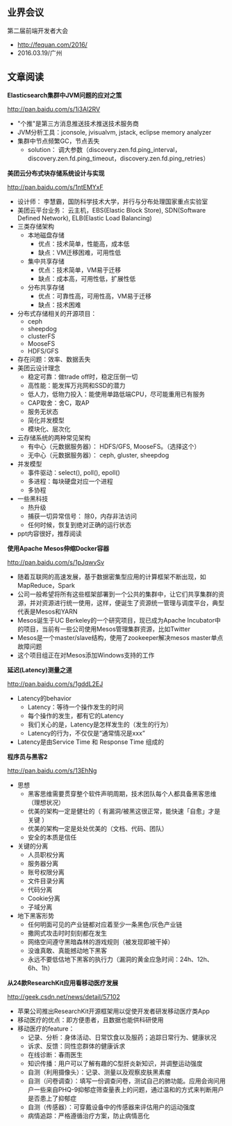 ## 业界会议

第二届前端开发者大会
* http://fequan.com/2016/
* 2016.03.19/广州


##  文章阅读

**Elasticsearch集群中JVM问题的应对之策**

http://pan.baidu.com/s/1i3Al2RV
* "个推"是第三方消息推送技术推送技术服务商
* JVM分析工具：jconsole, jvisualvm, jstack, eclipse memory analyzer
* 集群中节点频繁GC，节点丢失
   * solution： 调大参数（discovery.zen.fd.ping_interval， discovery.zen.fd.ping_timeout，discovery.zen.fd.ping_retries）

   
**美团云分布式块存储系统设计与实现**

http://pan.baidu.com/s/1ntEMYxF
* 设计师： 李慧霸，国防科学技术大学，并行与分布处理国家重点实验室
* 美团云平台业务： 云主机，EBS(Elastic Block Store), SDN(Software Defined Network), ELB(Elastic Load Balancing)
* 三类存储架构
   * 本地磁盘存储
      * 优点：技术简单，性能高，成本低
	  * 缺点：VM迁移困难，可用性低
   * 集中共享存储
      * 优点：技术简单，VM易于迁移
	  * 缺点：成本高，可用性低，扩展性低
   * 分布共享存储
      * 优点：可靠性高，可用性高，VM易于迁移
	  * 缺点：技术困难
* 分布式存储相关的开源项目：
   * ceph
   * sheepdog
   * clusterFS
   * MooseFS
   * HDFS/GFS
* 存在问题：效率、数据丢失
* 美团云设计理念
   * 稳定可靠：做trade off时，稳定压倒一切
   * 高性能：能发挥万兆网和SSD的潜力
   * 低人力，低物力投入：能使用单路低端CPU，尽可能重用已有服务
   * CAP取舍：舍C，取AP
   * 服务无状态
   * 简化并发模型
   * 模块化、层次化
* 云存储系统的两种常见架构
   * 有中心（元数据服务器）： HDFS/GFS, MooseFS。（选择这个）
   * 无中心（元数据服务器）： ceph, gluster, sheepdog
* 并发模型
   * 事件驱动：select(), poll(), epoll()
   * 多进程：每块硬盘对应⼀个进程
   * 多协程
* 一些黑科技
   * 热升级
   * 捕获一切异常信号： 除0，内存非法访问
   * 任何时候，恢复到绝对正确的运行状态
* ppt内容很好，推荐阅读


**使用Apache Mesos伸缩Docker容器**

http://pan.baidu.com/s/1pJqwvSv
* 随着互联网的高速发展，基于数据密集型应用的计算框架不断出现，如MapReduce，Spark
* 公司一般希望将所有这些框架部署到一个公共的集群中，让它们共享集群的资源，并对资源进行统一使用，这样，便诞生了资源统一管理与调度平台，典型代表是Mesos和YARN
* Mesos诞生于UC Berkeley的一个研究项目，现已成为Apache Incubator中的项目，当前有一些公司使用Mesos管理集群资源，比如Twitter
* Mesos是一个master/slave结构，使用了zookeeper解决mesos master单点故障问题
* 这个项目组正在对Mesos添加Windows支持的工作


**延迟(Latency)测量之道**

http://pan.baidu.com/s/1gddL2EJ
* Latency的behavior
   * Latency：等待一个操作发生的时间
   * 每个操作的发生，都有它的Latency
   * 我们关心的是，Latency是怎样发生的（发生的行为）
   * Latency的行为，不仅仅是“通常情况是xxx”
* Latency是由Service Time 和 Response Time 组成的


**程序员与黑客2**

http://pan.baidu.com/s/13EhNg
* 思想
   * 黑客思维需要贯穿整个软件声明周期，技术团队每个人都具备黑客思维（理想状况）
   * 优美的架构一定是健壮的（ 有漏洞/被黑这很正常，能快速「自愈」才是关键 ）
   * 优美的架构一定是处处优美的（文档、代码、团队）
   * 安全的本质是信任
* 关键的分离
   * 人员职权分离
   * 服务器分离
   * 账号权限分离
   * 文件目录分离
   * 代码分离
   * Cookie分离
   * 子域分离
* 地下黑客形势
   * 任何明面可见的产业链都对应着至少一条黑色/灰色产业链
   * 撒网式攻击时时刻刻都在发生
   * 网络空间遵守黑暗森林的游戏规则（被发现即被干掉）
   * 没谁真敢、真能撼动地下黑客
   * 永远不要低估地下黑客的执行力（漏洞的黄金应急时间：24h、12h、6h、1h）


**从24款ResearchKit应用看移动医疗发展**

http://geek.csdn.net/news/detail/57102
* 苹果公司推出ResearchKit开源框架用以促使开发者研发移动医疗类App
* 移动医疗的优点：即方便患者，且数据也能供科研使用
* 移动医疗的feature：
   * 记录、分析：身体活动、日常饮食以及服药；追踪日常行为、健康状况
   * 诉求、反馈：同性恋群体的健康诉求
   * 在线诊断：春雨医生
   * 知识传播：用户可以了解有趣的C型肝炎新知识，并调整运动强度
   * 自测（利用摄像头）：记录、测量以及观察皮肤黑素瘤
   * 自测（问卷调查）：填写一份调查问卷，测试自己的肺功能。应用会询问用户一些来自PHQ-9抑郁症筛查量表上的问题，通过温和的方式来判断用户是否患上了抑郁症
   * 自测（传感器）：可穿戴设备中的传感器来评估用户的运动强度
   * 病情追踪：严格遵循治疗方案，防止病情恶化
